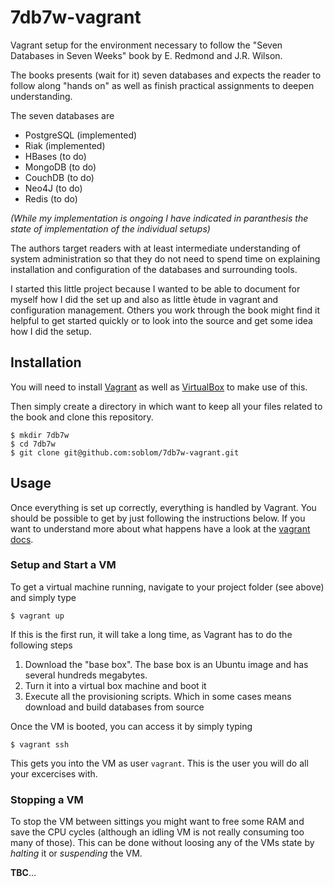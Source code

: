 7db7w-vagrant
=============

Vagrant setup for the environment necessary to follow the "Seven Databases in Seven Weeks" book by E. Redmond and J.R. Wilson.

The books presents (wait for it) seven databases and expects the reader to follow along "hands on" as well as finish practical assignments to deepen understanding. 

The seven databases are

 - PostgreSQL (implemented)
 - Riak	(implemented)
 - HBases (to do)
 - MongoDB (to do)
 - CouchDB (to do)
 - Neo4J (to do)
 - Redis (to do)
 
_(While my implementation is ongoing I have indicated in paranthesis the state of implementation of the individual setups)_
 
The authors target readers with at least intermediate understanding of system administration so that they do not need to spend time on explaining installation and configuration of the databases and surrounding tools.

I started this little project because I wanted to be able to document for myself how I did the set up and also as little ètude in vagrant and configuration management. Others you work through the book might find it helpful to get started quickly or to look into the source and get some idea how I did the setup.

## Installation

You will need to install [Vagrant](http://www.vagrant.com) as well as [VirtualBox](https://www.virtualbox.org/) to make use of this.

Then simply create a directory in which want to keep all your files related to the book and clone this repository.

```(shell)
$ mkdir 7db7w
$ cd 7db7w
$ git clone git@github.com:soblom/7db7w-vagrant.git
```

## Usage

Once everything is set up correctly, everything is handled by Vagrant. You should be possible to get by just following the instructions below. If you want to understand more about what happens have a look at the [vagrant docs](http://docs.vagrantup.com/v2/).

### Setup and Start a VM
To get a virtual machine running, navigate to your project folder (see above) and simply type

```(shell)
$ vagrant up
```

If this is the first run, it will take a long time, as Vagrant has to do the following steps

 1. Download the "base box". The base box is an Ubuntu image and has several hundreds megabytes.
 2. Turn it into a virtual box machine and boot it
 3. Execute all the provisioning scripts. Which in some cases means download and build databases from source

Once the VM is booted, you can access it by simply typing

```(shell)
$ vagrant ssh
```

This gets you into the VM as user `vagrant`. This is the user you will do all your excercises with.

### Stopping a VM

To stop the VM between sittings you might want to free some RAM and save the CPU cycles (although an idling VM is not really consuming too many of those). This can be done without loosing any of the VMs state by _halting_ it or _suspending_ the VM. 

**TBC**...
